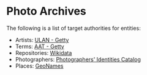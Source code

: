 #   Photo Archives

The following is a list of target authorities for entities:

*  Artists: [ULAN -  Getty](http://www.getty.edu/research/tools/vocabularies/ulan/)
*  Terms: [AAT - Getty](http://vocab.getty.edu/aat/)
*  Repositories: [Wikidata](https://www.wikidata.org/wiki/Wikidata:Main_Page)
*  Photographers: [Photographers' Identities Catalog](https://pic.nypl.org/)
*  Places: [GeoNames](http://www.geonames.org/)
